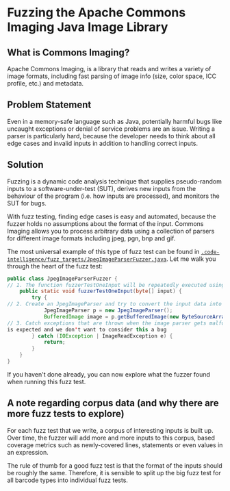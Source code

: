 # Fuzzing the Apache Commons Imaging Java Image Library

## What is Commons Imaging?

Apache Commons Imaging, is a library 
that reads and writes a variety of image formats, including fast parsing of 
image info (size, color space, ICC profile, etc.) and metadata.

## Problem Statement

Even in a memory-safe language such as Java, 
potentially harmful bugs like uncaught
exceptions or denial of service problems are an issue.
Writing a parser is particularly hard, because the developer needs to think
about all edge cases and invalid inputs in addition to handling correct inputs.

## Solution

Fuzzing is a dynamic code analysis technique that supplies pseudo-random inputs
to a software-under-test (SUT), derives new inputs from the behaviour of the
program (i.e. how inputs are processed), and monitors the SUT for bugs.

With fuzz testing, finding edge cases is easy and automated, because the fuzzer
holds no assumptions about the format of the input. Commons Imaging allows you to process
arbitrary data using a collection of parsers for different image formats including jpeg, pgn, bnp and gif.


The most universal example of this type of fuzz test can be found in
[`.code-intelligence/fuzz_targets/JpegImageParserFuzzer.java`](https://github.com/ci-fuzz/commons-imaging/blob/master/.code-intelligence/fuzz_targets/JpegImageParserFuzzer.java).
Let me walk you through the heart of the fuzz test:

```Java
public class JpegImageParserFuzzer {
// 1. The function fuzzerTestOneInput will be repeatedly executed using data generated by the fuzzer as input
	public static void fuzzerTestOneInput(byte[] input) {	
		try {
// 2. Create an JpegImageParser and try to convert the input data into an image by calling the getBufferedImage function
			JpegImageParser p = new JpegImageParser();
			BufferedImage image = p.getBufferedImage(new ByteSourceArray(input), new HashMap<>());
// 3. Catch exceptions that are thrown when the image parser gets malformed input data. This behaviour 
is expected and we don't want to consider this a bug
		} catch (IOException | ImageReadException e) {
			return;
		}
	}
}
```

If you haven't done already, you can now explore what the fuzzer found when
running this fuzz test.

## A note regarding corpus data (and why there are more fuzz tests to explore)

For each fuzz test that we write, a corpus of interesting inputs is built up.
Over time, the fuzzer will add more and more inputs to this corpus, based
coverage metrics such as newly-covered lines, statements or even values in an
expression.

The rule of thumb for a good fuzz test is that the format of the inputs should
be roughly the same. Therefore, it is sensible to split up the big fuzz test for
all barcode types into individual fuzz tests.
